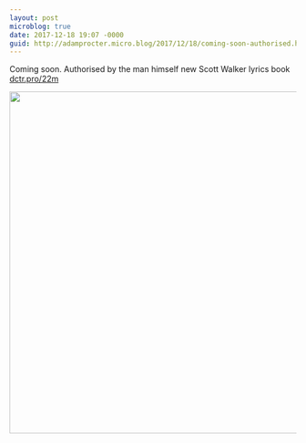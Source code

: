 ```yaml
---
layout: post
microblog: true
date: 2017-12-18 19:07 -0000
guid: http://adamprocter.micro.blog/2017/12/18/coming-soon-authorised.html
---
```

Coming soon. Authorised by the man himself new Scott Walker lyrics book [dctr.pro/22m](http://dctr.pro/22m)

<img src="http://discursive.adamprocter.co.uk/uploads/2017/0b903d187a.jpg" width="600" height="600" />
